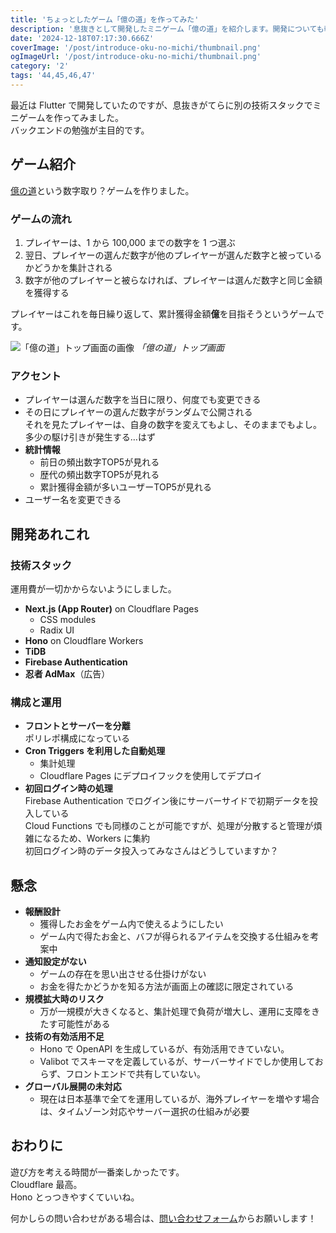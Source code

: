 ```yaml
---
title: 'ちょっとしたゲーム「億の道」を作ってみた'
description: '息抜きとして開発したミニゲーム「億の道」を紹介します。開発についても軽く触れます。'
date: '2024-12-18T07:17:30.666Z'
coverImage: '/post/introduce-oku-no-michi/thumbnail.png'
ogImageUrl: '/post/introduce-oku-no-michi/thumbnail.png'
category: '2'
tags: '44,45,46,47'
---
```


最近は Flutter で開発していたのですが、息抜きがてらに別の技術スタックでミニゲームを作ってみました。  
バックエンドの勉強が主目的です。

## ゲーム紹介

[億の道](https://number-riches.pages.dev/intro)という数字取り？ゲームを作りました。

### ゲームの流れ

1. プレイヤーは、1 から 100,000 までの数字を 1 つ選ぶ
2. 翌日、プレイヤーの選んだ数字が他のプレイヤーが選んだ数字と被っているかどうかを集計される
3. 数字が他のプレイヤーと被らなければ、プレイヤーは選んだ数字と同じ金額を獲得する

プレイヤーはこれを毎日繰り返して、累計獲得金額**億**を目指そうというゲームです。

![「億の道」トップ画面の画像](/post/introduce-oku-no-michi/1.png)
_「億の道」トップ画面_

### アクセント

- プレイヤーは選んだ数字を当日に限り、何度でも変更できる
- その日にプレイヤーの選んだ数字がランダムで公開される  
  それを見たプレイヤーは、自身の数字を変えてもよし、そのままでもよし。多少の駆け引きが発生する…はず
- **統計情報**  
  - 前日の頻出数字TOP5が見れる
  - 歴代の頻出数字TOP5が見れる
  - 累計獲得金額が多いユーザーTOP5が見れる
- ユーザー名を変更できる

## 開発あれこれ

### 技術スタック

運用費が一切かからないようにしました。

- **Next.js (App Router)** on Cloudflare Pages  
  - CSS modules  
  - Radix UI
- **Hono** on Cloudflare Workers
- **TiDB**
- **Firebase Authentication**
- **忍者 AdMax**（広告）

### 構成と運用

- **フロントとサーバーを分離**  
  ポリレポ構成になっている
- **Cron Triggers を利用した自動処理**  
  - 集計処理  
  - Cloudflare Pages にデプロイフックを使用してデプロイ
- **初回ログイン時の処理**  
  Firebase Authentication でログイン後にサーバーサイドで初期データを投入している  
  Cloud Functions でも同様のことが可能ですが、処理が分散すると管理が煩雑になるため、Workers に集約  
  初回ログイン時のデータ投入ってみなさんはどうしていますか？

## 懸念

- **報酬設計**  
  - 獲得したお金をゲーム内で使えるようにしたい  
  - ゲーム内で得たお金と、バフが得られるアイテムを交換する仕組みを考案中
- **通知設定がない**  
  - ゲームの存在を思い出させる仕掛けがない  
  - お金を得たかどうかを知る方法が画面上の確認に限定されている
- **規模拡大時のリスク**  
  - 万が一規模が大きくなると、集計処理で負荷が増大し、運用に支障をきたす可能性がある
- **技術の有効活用不足**  
  - Hono で OpenAPI を生成しているが、有効活用できていない。  
  - Valibot でスキーマを定義しているが、サーバーサイドでしか使用しておらず、フロントエンドで共有していない。
- **グローバル展開の未対応**  
  - 現在は日本基準で全てを運用しているが、海外プレイヤーを増やす場合は、タイムゾーン対応やサーバー選択の仕組みが必要

## おわりに

遊び方を考える時間が一番楽しかったです。  
Cloudflare 最高。  
Hono とっつきやすくていいね。  

何かしらの問い合わせがある場合は、[問い合わせフォーム](https://docs.google.com/forms/d/e/1FAIpQLScZxBtUpLG4CHjRMi-po6nwKihIdiZcwQtszZ6H__ly4gUjSA/viewform)からお願いします！

